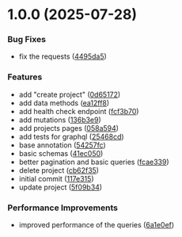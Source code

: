 # 1.0.0 (2025-07-28)


### Bug Fixes

* fix the requests ([4495da5](https://github.com/ilbumi/satin/commit/4495da5b9ac1d9c8f475a5289ce836fbd1494771))


### Features

* add "create project" ([0d65172](https://github.com/ilbumi/satin/commit/0d65172a5b96be31525c10a7c3fdb46d1564d167))
* add data methods ([ea12ff8](https://github.com/ilbumi/satin/commit/ea12ff89b5fbb4d390f1d859bb00679aafdb2c7c))
* add health check endpoint ([fcf3b70](https://github.com/ilbumi/satin/commit/fcf3b703c06b5fe8056ff340480a9a9caaadc947))
* add mutations ([136b3e9](https://github.com/ilbumi/satin/commit/136b3e93ba77358ae2534b86da1e451d9c40e5eb))
* add projects pages ([058a594](https://github.com/ilbumi/satin/commit/058a594c3e4b385f7ebc546c1f43104f46125a21))
* add tests for graphql ([25468cd](https://github.com/ilbumi/satin/commit/25468cd6f5be4405d80d19abbb0d78e6eaddfc86))
* base annotation ([54257fc](https://github.com/ilbumi/satin/commit/54257fc9097c42d76a3071c8c30022ef3011373d))
* basic schemas ([41ec050](https://github.com/ilbumi/satin/commit/41ec050b494821ecc5110a220fc86fa7264a86a0))
* better pagination and basic queries ([fcae339](https://github.com/ilbumi/satin/commit/fcae3392a0a3fe0c4b2ed0561f3be0df9a42a541))
* delete project ([cb62f35](https://github.com/ilbumi/satin/commit/cb62f35ffb33ea52c4ce0567c4fb43b78f212e39))
* initial commit ([117e315](https://github.com/ilbumi/satin/commit/117e31536179952cf8c1a1adc684f8d80a461360))
* update project ([5f09b34](https://github.com/ilbumi/satin/commit/5f09b344e23c72c8391f5fdf35234310622a02d6))


### Performance Improvements

* improved performance of the queries ([6a1e0ef](https://github.com/ilbumi/satin/commit/6a1e0ef6ed7e9f7586392d33b09c5a69f6797cc1))
